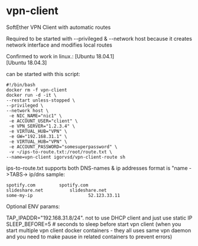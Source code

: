 # vpn-client

SoftEther VPN Client with automatic routes

Required to be started with --privileged & --network host because it creates network interface and modifies local routes

Confirmed to work in linux.:
[Ubuntu 18.04.1]  
[Ubuntu 18.04.3]

can be started with this script:
```
#!/bin/bash
docker rm -f vpn-client
docker run -d -it \
--restart unless-stopped \
--privileged \
--network host \
 -e NIC_NAME="nic1" \
 -e ACCOUNT_USER="client" \
 -e VPN_SERVER="1.2.3.4" \
 -e VIRTUAL_HUB="VPN" \
 -e GW="192.168.31.1" \
 -e VIRTUAL_HUB="VPN" \
 -e ACCOUNT_PASSWORD="somesuperpassword" \
 -v ~/ips-to-route.txt:/root/route.txt \
--name=vpn-client igorvsd/vpn-client-route sh
```
ips-to-route.txt 
supports both DNS-names & ip addresses
format is "name ->TABS-> ip/dns
sample:

```
spotify.com			spotify.com
slideshare.net			slideshare.net
some-my-ip                     52.123.33.11
```

Optional ENV params:

TAP_IPADDR="192.168.31.8/24". not to use DHCP client and just use static IP  
SLEEP_BEFORE=5 # seconds to sleep before start vpn client (when you start multiple vpn client docker containers - they all uses same vpn daemon and you need to make pause in related containers to prevent errors)

